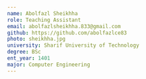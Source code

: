```yaml
---
name: Abolfazl Sheikhha
role: Teaching Assistant
email: abolfazlsheikhha.833@gmail.com
github: https://github.com/abolfazlce83
photo: sheikhha.jpg
university: Sharif University of Technology
degree: BSc
ent_year: 1401
major: Computer Engineering
---
```


